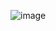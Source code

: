 ![image](https://github.com/rolando1803/ciberseguridad_sepe/assets/55965131/7ecb31fe-8bdc-4b42-b8c6-e16dab0fd8a7)
